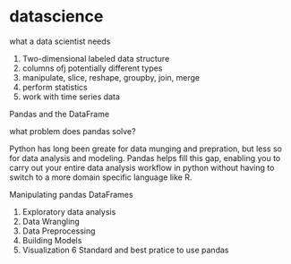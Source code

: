 # datascience
what a data scientist needs
1. Two-dimensional labeled data structure
2. columns ofj potentially different types
3. manipulate, slice, reshape, groupby, join, merge
4. perform statistics
5. work with time series data

Pandas and the DataFrame

what problem does pandas solve?

Python has long been greate for data munging and prepration, but less so for data analysis and modeling. Pandas helps fill this gap, enabling you to carry out your entire data analysis workflow in python without having to switch to a more domain specific language like R.

Manipulating pandas DataFrames

1. Exploratory data analysis
2. Data Wrangling
3. Data Preprocessing
4. Building Models
5. Visualization
6 Standard and best pratice to use pandas
